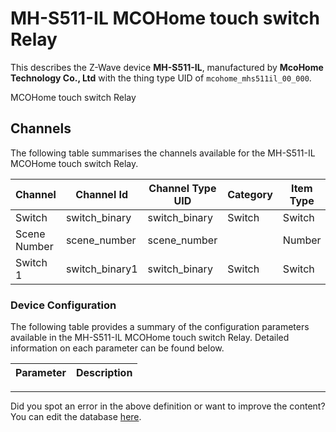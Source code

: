 
# MH-S511-IL MCOHome touch switch Relay

This describes the Z-Wave device **MH-S511-IL**, manufactured by **McoHome Technology Co., Ltd** with the thing type UID of ```mcohome_mhs511il_00_000```. 

MCOHome touch switch Relay

## Channels
The following table summarises the channels available for the MH-S511-IL MCOHome touch switch Relay.

| Channel | Channel Id | Channel Type UID | Category | Item Type |
|---------|------------|------------------|----------|-----------|
| Switch | switch_binary | switch_binary | Switch | Switch |
| Scene Number | scene_number | scene_number |  | Number |
| Switch 1 | switch_binary1 | switch_binary | Switch | Switch |




### Device Configuration
The following table provides a summary of the configuration parameters available in the MH-S511-IL MCOHome touch switch Relay.
Detailed information on each parameter can be found below.

| Parameter   | Description |
|-------------|-------------|




---

Did you spot an error in the above definition or want to improve the content?
You can edit the database [here](http://www.cd-jackson.com/index.php/zwave/zwave-device-database/zwave-device-list/devicesummary/690).

